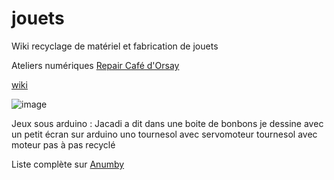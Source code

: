 # jouets
Wiki recyclage de matériel et fabrication de jouets 

Ateliers numériques [Repair Café d'Orsay](https://www.repaircafe-orsay.org/category/blog/ateliers-numeriques-blog/)

[wiki](https://github.com/anumby-source/jouets/wiki)

![image](https://github.com/arnaudrco/anumby/blob/main/jacadi.PNG)

Jeux sous arduino :
Jacadi a dit dans une boite de bonbons
je dessine avec un petit écran  sur arduino uno
tournesol avec servomoteur
tournesol avec moteur pas à pas recyclé

Liste complète sur [Anumby](https://github.com/anumby-source/jouets)


